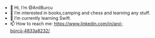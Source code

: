 - 👋 Hi, I’m @AnilBurcu
- 👀 I’m interested in books,camping and chess and learning any stuff.
- 🌱 I’m currently learning Swift.
- 📫 How to reach me: https://www.linkedin.com/in/anıl-bürcü-4833a8232/

